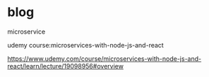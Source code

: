 # blog

microservice

udemy course:microservices-with-node-js-and-react

https://www.udemy.com/course/microservices-with-node-js-and-react/learn/lecture/19098956#overview
